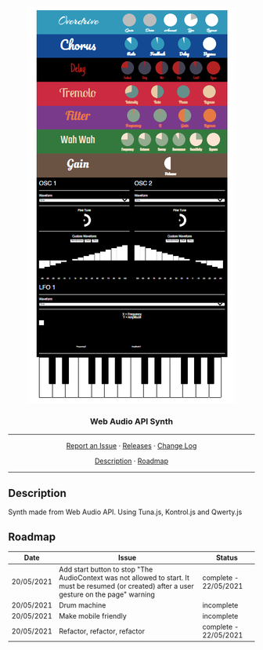 <p align="center">
    <img src="res/synth.png" alt="Castle Quilldore">
</p>
<h3 align="center">Web Audio API Synth</h3>
<hr>
<p align="center">
  <a href="../../issues">Report an Issue</a>
  ·
  <a href="../../releases">Releases</a>
  ·
  <a href="/CHANGELOG.md">Change Log</a>
</p>
<p align="center">
  <a href="#Description">Description</a>
  ·
  <a href="#Roadmap">Roadmap</a>
</p>
<hr>

## Description
Synth made from Web Audio API. Using Tuna.js, Kontrol.js and Qwerty.js

## Roadmap
Date | Issue | Status |
:--: | ----- | ------ |
20/05/2021 | Add start button to stop "The AudioContext was not allowed to start. It must be resumed (or created) after a user gesture on the page" warning | complete - 22/05/2021 |
20/05/2021 | Drum machine | incomplete |
20/05/2021 | Make mobile friendly | incomplete |
20/05/2021 | Refactor, refactor, refactor | complete - 22/05/2021 |
